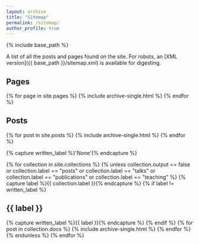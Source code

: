 ```yaml
---
layout: archive
title: "Sitemap"
permalink: /sitemap/
author_profile: true
---
```


{% include base_path %}

A list of all the posts and pages found on the site. For robots, an [XML version]({{ base_path }}/sitemap.xml) is available for digesting.

<h2>Pages</h2>
{% for page in site.pages %}
  {% include archive-single.html %}
{% endfor %}

<h2>Posts</h2>
{% for post in site.posts %}
  {% include archive-single.html %}
{% endfor %}

{% capture written_label %}'None'{% endcapture %}

{% for collection in site.collections %}
  {% unless collection.output == false or collection.label == "posts" or collection.label == "talks" or collection.label == "publications" or collection.label == "teaching" %}
    {% capture label %}{{ collection.label }}{% endcapture %}
    {% if label != written_label %}
      <h2>{{ label }}</h2>
      {% capture written_label %}{{ label }}{% endcapture %}
    {% endif %}
    {% for post in collection.docs %}
      {% include archive-single.html %}
    {% endfor %}
  {% endunless %}
{% endfor %}
